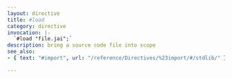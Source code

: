 ```yaml
---
layout: directive
title: #load
category: directive
invocation: |-
  `#load "file.jai";`
description: bring a source code file into scope
see_also:
- { text: "#import", url: "/reference/Directives/%23import/#/stdlib/" }

---
```

